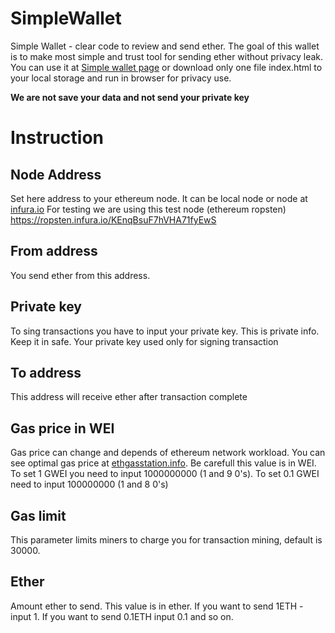 # SimpleWallet
Simple Wallet - clear code to review and send ether.
The goal of this wallet is to make most simple and trust tool for sending ether without privacy leak.
You can use it at [Simple wallet page](https://ethercallteam.github.io/SimpleWallet/) or download only one file index.html to your local storage and run in browser for privacy use.

**We are not save your data and not send your private key**

# Instruction

## Node Address
Set here address to your ethereum node. It can be local node or node at [infura.io](https://infura.io/)
For testing we are using this test node (ethereum ropsten) https://ropsten.infura.io/KEnqBsuF7hVHA71fyEwS

## From address
You send ether from this address.

## Private key
To sing transactions you have to input your private key. This is private info. Keep it in safe. Your private key used only for signing transaction

## To address
This address will receive ether after transaction complete

## Gas price in WEI
Gas price can change and depends of ethereum network workload. You can see optimal gas price at [ethgasstation.info](https://ethgasstation.info/). Be carefull this value is in WEI. To set 1 GWEI you need to input 1000000000 (1 and 9 0's). To set 0.1 GWEI need to input 100000000 (1 and 8 0's)

## Gas limit
This parameter limits miners to charge you for transaction mining, default is 30000.

## Ether
Amount ether to send. This value is in ether. If you want to send 1ETH - input 1. If you want to send 0.1ETH input 0.1 and so on.
